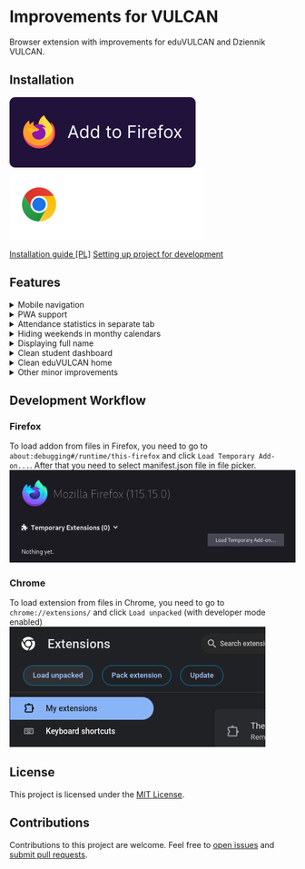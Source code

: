 # Improvements for VULCAN

Browser extension with improvements for eduVULCAN and Dziennik VULCAN.

## Installation
<img src="./assets/add to firefox.svg">
<img src="./assets/add to chrome.svg"><br>

[Installation guide [PL]](https://ifv.banocean.com)
[Setting up project for development](#development-workflow)

## Features

<details>
    <summary>Mobile navigation</summary>

| Before:                                                         | After:                                                         |
| --------------------------------------------------------------- | -------------------------------------------------------------- |
| <img src="./screenshots/mobileNavBefore.png" width="300px" /> | <img src="./screenshots/mobileNavAfter.png" width="300px" /> |

</details>
<details>
    <summary>PWA support</summary>
    <img src="./screenshots/pwa.png" width="300px" />
</details>

<details>
    <summary>Attendance statistics in separate tab</summary>

| Before:                                                      | After:                                                      |
| ------------------------------------------------------------ | ----------------------------------------------------------- |
| <img src="./screenshots/attendanceBefore.png" width="300px" /> | <img src="./screenshots/attendanceAfter.png" width="300px" /> |
</details>
<details>
    <summary>Hiding weekends in monthy calendars</summary>
    
| Before:                                                      | After:                                                      |
| ------------------------------------------------------------ | ----------------------------------------------------------- |
| <img src="./screenshots/hideWeekendsBefore.png" width="300px" /> | <img src="./screenshots/hideWeekendsAfter.png" width="300px" /> |
</details>
<details>
    <summary>Displaying full name</summary>

| Before:                                                         | After:                                                         |
| --------------------------------------------------------------- | -------------------------------------------------------------- |
| <img src="./screenshots/fnameBefore.png" width="300px" /> | <img src="./screenshots/fnameAfter.png" width="300px" /> |
</details>
<details>
    <summary>Clean student dashboard</summary>

Before:

<img src="./screenshots/whiteboardBefore.png" width="800px" />

After:

<img src="./screenshots/whiteboardAfter.png" width="800px" />
</details>

<details>
    <summary>Clean eduVULCAN home</summary>

| Before:                                                      | After:                                                      |
| ------------------------------------------------------------ | ----------------------------------------------------------- |
| <img src="./screenshots/evHomeBefore.png" width="300px" /> | <img src="./screenshots/evHomeAfter.png" width="300px" /> |

</details>

<details>
    <summary>Other minor improvements</summary>
    
- Hiding WCAG controls
- Aligning detailed grades button
- Redirecting to board
- Auto redirecting to eduVULCAN login page
</details>

## Development Workflow
### Firefox
To load addon from files in Firefox, you need to go to `about:debugging#/runtime/this-firefox` and click `Load Temporary Add-on...`. After that you need to select manifest.json file in file picker.<br>
<img src="./screenshots/firefoxDebug.png">
### Chrome
To load extension from files in Chrome, you need to go to `chrome://extensions/` and click `Load unpacked` (with developer mode enabled)<br>
<img src="./screenshots/chromeDebug.png">

## License

This project is licensed under the [MIT License](./LICENSE).

## Contributions

Contributions to this project are welcome. Feel free to [open issues](https://github.com/banocean/ifv/issues) and [submit pull requests](https://github.com/banocean/ifv/pulls).
